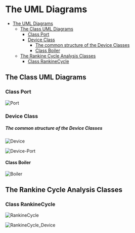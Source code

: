 # The UML Diagrams
<!-- TOC -->

- [The UML Diagrams](#the-uml-diagrams)
  - [The Class UML Diagrams](#the-class-uml-diagrams)
    - [Class Port](#class-port)
    - [Device Class](#device-class)
        - [The common structure of the Device Classes](#the-common-structure-of-the-device-classes)
      - [Class Boiler](#class-boiler)
  - [The Rankine Cycle Analysis  Classes](#the-rankine-cycle-analysis--classes)
    - [Class RankineCycle](#class-rankinecycle)

<!-- /TOC -->
## The Class UML Diagrams

### Class Port

![Port](http://www.plantuml.com/plantuml/proxy?cache=no&src=https://raw.githubusercontent.com/thermalogic/PyRankine/release2.0/uml/Port.puml)

### Device Class

##### The common structure of the Device Classes

![Device](http://www.plantuml.com/plantuml/proxy?cache=no&src=https://raw.githubusercontent.com/thermalogic/PyRankine/release2.0/uml/Device.puml)


![Device-Port](http://www.plantuml.com/plantuml/proxy?cache=no&src=https://raw.githubusercontent.com/thermalogic/PyRankine/release2.0/uml/Device_Port.puml)

#### Class Boiler

![Boiler](http://www.plantuml.com/plantuml/proxy?cache=no&src=https://raw.githubusercontent.com/thermalogic/PyRankine/release2.0/uml/Boiler.puml)

## The Rankine Cycle Analysis  Classes

###  Class RankineCycle

![RankineCycle](http://www.plantuml.com/plantuml/proxy?cache=no&src=https://raw.githubusercontent.com/thermalogic/PyRankine/release2.0/uml/RankineCycle.puml)

![RankineCycle_Device](http://www.plantuml.com/plantuml/proxy?cache=no&src=https://raw.githubusercontent.com/thermalogic/PyRankine/release2.0/uml/RankineCycle_Device.puml)
